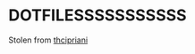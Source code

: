 DOTFILESSSSSSSSSSS
==================
Stolen from [thcipriani](http://github.com/thcipriani/dotfile-boilerplate)
